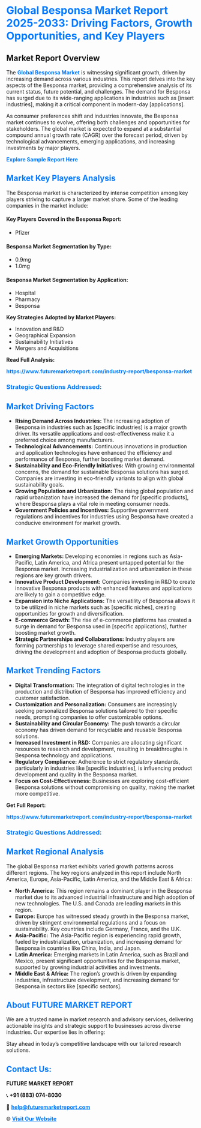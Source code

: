 <h1 style="color: #007BFF;">Global Besponsa Market Report 2025-2033: Driving Factors, Growth Opportunities, and Key Players</h1>

<section id="overview">
<h2>Market Report Overview</h2>
<p>The <a href="https://www.futuremarketreport.com/industry-report/besponsa-market" style="color: #007BFF; text-decoration: none;"><strong>Global Besponsa Market</strong></a> is witnessing significant growth, driven by increasing demand across various industries. This report delves into the key aspects of the Besponsa market, providing a comprehensive analysis of its current status, future potential, and challenges. The demand for Besponsa has surged due to its wide-ranging applications in industries such as [insert industries], making it a critical component in modern-day [applications].</p>
<p>As consumer preferences shift and industries innovate, the Besponsa market continues to evolve, offering both challenges and opportunities for stakeholders. The global market is expected to expand at a substantial compound annual growth rate (CAGR) over the forecast period, driven by technological advancements, emerging applications, and increasing investments by major players.</p>
</section>

<section id="overview">
<p><a href="https://www.futuremarketreport.com/request-sample/reportId=122724" style="color: #007BFF; text-decoration: none;"><strong>Explore Sample Report Here</strong></a></p>
</section>

<section id="key-players">
<h2 style="color: #007BFF;">Market Key Players Analysis</h2>
<p>The Besponsa market is characterized by intense competition among key players striving to capture a larger market share. Some of the leading companies in the market include:</p>
<h4>Key Players Covered in the Besponsa Report:</h4>
<ul><li>Pfizer</li></ul>
<h4>Besponsa Market Segmentation by Type:</h4>
<ul><li>0.9mg</li><li>1.0mg</li></ul>

<h4>Besponsa Market Segmentation by Application:</h4>
<ul><li>Hospital</li><li>Pharmacy</li><li>Besponsa</li></ul>
<p><strong>Key Strategies Adopted by Market Players:</strong></p>
<ul>
<li>Innovation and R&D</li>
<li>Geographical Expansion</li>
<li>Sustainability Initiatives</li>
<li>Mergers and Acquisitions</li>
</ul>
</section>

<section>
<p><strong>Read Full Analysis: </strong></p><a href="https://www.futuremarketreport.com/industry-report/besponsa-market" style="color: #007BFF; text-decoration: none;"><strong>https://www.futuremarketreport.com/industry-report/besponsa-market</strong></a>
<h3 style="color: #007BFF;">Strategic Questions Addressed:</h3>
</section>

<section id="driving-factors">
<h2 style="color: #007BFF;">Market Driving Factors</h2>
<ul>
<li><strong>Rising Demand Across Industries:</strong> The increasing adoption of Besponsa in industries such as [specific industries] is a major growth driver. Its versatile applications and cost-effectiveness make it a preferred choice among manufacturers.</li>
<li><strong>Technological Advancements:</strong> Continuous innovations in production and application technologies have enhanced the efficiency and performance of Besponsa, further boosting market demand.</li>
<li><strong>Sustainability and Eco-Friendly Initiatives:</strong> With growing environmental concerns, the demand for sustainable Besponsa solutions has surged. Companies are investing in eco-friendly variants to align with global sustainability goals.</li>
<li><strong>Growing Population and Urbanization:</strong> The rising global population and rapid urbanization have increased the demand for [specific products], where Besponsa plays a vital role in meeting consumer needs.</li>
<li><strong>Government Policies and Incentives:</strong> Supportive government regulations and incentives for industries using Besponsa have created a conducive environment for market growth.</li>
</ul>
</section>

<section id="growth-opportunities">
<h2 style="color: #007BFF;">Market Growth Opportunities</h2>
<ul>
<li><strong>Emerging Markets:</strong> Developing economies in regions such as Asia-Pacific, Latin America, and Africa present untapped potential for the Besponsa market. Increasing industrialization and urbanization in these regions are key growth drivers.</li>
<li><strong>Innovative Product Development:</strong> Companies investing in R&D to create innovative Besponsa products with enhanced features and applications are likely to gain a competitive edge.</li>
<li><strong>Expansion into Niche Applications:</strong> The versatility of Besponsa allows it to be utilized in niche markets such as [specific niches], creating opportunities for growth and diversification.</li>
<li><strong>E-commerce Growth:</strong> The rise of e-commerce platforms has created a surge in demand for Besponsa used in [specific applications], further boosting market growth.</li>
<li><strong>Strategic Partnerships and Collaborations:</strong> Industry players are forming partnerships to leverage shared expertise and resources, driving the development and adoption of Besponsa products globally.</li>
</ul>
</section>

<section id="trending-factors">
<h2 style="color: #007BFF;">Market Trending Factors</h2>
<ul>
<li><strong>Digital Transformation:</strong> The integration of digital technologies in the production and distribution of Besponsa has improved efficiency and customer satisfaction.</li>
<li><strong>Customization and Personalization:</strong> Consumers are increasingly seeking personalized Besponsa solutions tailored to their specific needs, prompting companies to offer customizable options.</li>
<li><strong>Sustainability and Circular Economy:</strong> The push towards a circular economy has driven demand for recyclable and reusable Besponsa solutions.</li>
<li><strong>Increased Investment in R&D:</strong> Companies are allocating significant resources to research and development, resulting in breakthroughs in Besponsa technology and applications.</li>
<li><strong>Regulatory Compliance:</strong> Adherence to strict regulatory standards, particularly in industries like [specific industries], is influencing product development and quality in the Besponsa market.</li>
<li><strong>Focus on Cost-Effectiveness:</strong> Businesses are exploring cost-efficient Besponsa solutions without compromising on quality, making the market more competitive.</li>
</ul>
</section>

<section>
<p><strong>Get Full Report: </strong></p><a href="https://www.futuremarketreport.com/industry-report/besponsa-market" style="color: #007BFF; text-decoration: none;"><strong>https://www.futuremarketreport.com/industry-report/besponsa-market</strong></a>
<h3 style="color: #007BFF;">Strategic Questions Addressed:</h3>
</section>


<section id="regional-analysis">
<h2 style="color: #007BFF;">Market Regional Analysis</h2>
<p>The global Besponsa market exhibits varied growth patterns across different regions. The key regions analyzed in this report include North America, Europe, Asia-Pacific, Latin America, and the Middle East & Africa:</p>
<ul>
<li><strong>North America:</strong> This region remains a dominant player in the Besponsa market due to its advanced industrial infrastructure and high adoption of new technologies. The U.S. and Canada are leading markets in this region.</li>
<li><strong>Europe:</strong> Europe has witnessed steady growth in the Besponsa market, driven by stringent environmental regulations and a focus on sustainability. Key countries include Germany, France, and the U.K.</li>
<li><strong>Asia-Pacific:</strong> The Asia-Pacific region is experiencing rapid growth, fueled by industrialization, urbanization, and increasing demand for Besponsa in countries like China, India, and Japan.</li>
<li><strong>Latin America:</strong> Emerging markets in Latin America, such as Brazil and Mexico, present significant opportunities for the Besponsa market, supported by growing industrial activities and investments.</li>
<li><strong>Middle East & Africa:</strong> The region’s growth is driven by expanding industries, infrastructure development, and increasing demand for Besponsa in sectors like [specific sectors].</li>
</ul>
</section>

<footer>
<h2 style="color: #007BFF;">About FUTURE MARKET REPORT</h2>
<p>We are a trusted name in market research and advisory services, delivering actionable insights and strategic support to businesses across diverse industries. Our expertise lies in offering:</p>

<p>Stay ahead in today’s competitive landscape with our tailored research solutions.</p>

<h2 style="color: #007BFF;">Contact Us:</h2>
<p><strong>FUTURE MARKET REPORT</strong></p>
<p>📞 <strong>+91 (883) 074-8030</strong></p>
<p>📧 <strong><a href="mailto:help@futuremarketreport.com" style="color: #007BFF;">help@futuremarketreport.com</a></strong></p>
<p>🌐 <strong><a href="https://www.futuremarketreport.com/" style="color: #007BFF;">Visit Our Website</a></strong></p>
</footer>